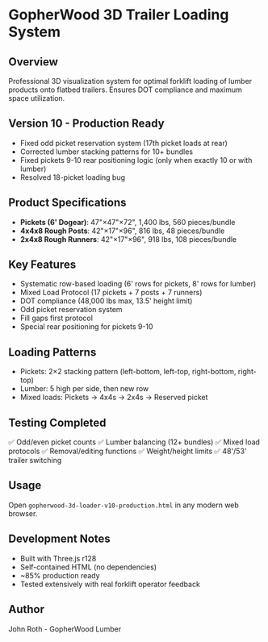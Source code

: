 # GopherWood 3D Trailer Loading System

## Overview
Professional 3D visualization system for optimal forklift loading of lumber products onto flatbed trailers. Ensures DOT compliance and maximum space utilization.

## Version 10 - Production Ready
- Fixed odd picket reservation system (17th picket loads at rear)
- Corrected lumber stacking patterns for 10+ bundles
- Fixed pickets 9-10 rear positioning logic (only when exactly 10 or with lumber)
- Resolved 18-picket loading bug

## Product Specifications
- **Pickets (6' Dogear)**: 47"×47"×72", 1,400 lbs, 560 pieces/bundle
- **4x4x8 Rough Posts**: 42"×17"×96", 816 lbs, 48 pieces/bundle
- **2x4x8 Rough Runners**: 42"×17"×96", 918 lbs, 108 pieces/bundle

## Key Features
- Systematic row-based loading (6' rows for pickets, 8' rows for lumber)
- Mixed Load Protocol (17 pickets + 7 posts + 7 runners)
- DOT compliance (48,000 lbs max, 13.5' height limit)
- Odd picket reservation system
- Fill gaps first protocol
- Special rear positioning for pickets 9-10

## Loading Patterns
- Pickets: 2×2 stacking pattern (left-bottom, left-top, right-bottom, right-top)
- Lumber: 5 high per side, then new row
- Mixed loads: Pickets → 4x4s → 2x4s → Reserved picket

## Testing Completed
✅ Odd/even picket counts
✅ Lumber balancing (12+ bundles)
✅ Mixed load protocols
✅ Removal/editing functions
✅ Weight/height limits
✅ 48'/53' trailer switching

## Usage
Open `gopherwood-3d-loader-v10-production.html` in any modern web browser.

## Development Notes
- Built with Three.js r128
- Self-contained HTML (no dependencies)
- ~85% production ready
- Tested extensively with real forklift operator feedback

## Author
John Roth - GopherWood Lumber

